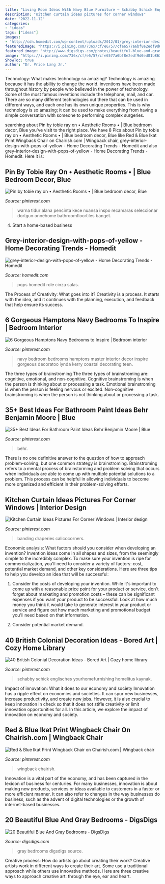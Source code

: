 ```yaml
---
title: "Living Room Ideas With Navy Blue Furniture ~ Schabby Schick Englisches Yourhomefurnishing Homelitus Kaynak"
description: "Kitchen curtain ideas pictures for corner windows"
date: "2022-11-12"
categories:
- "ideas"
tags: ["ideas"]
images:
- "http://cdn.homedit.com/wp-content/uploads/2012/01/grey-interior-design-with-pops-of-yellow-659x1024.jpg"
featuredImage: "https://i.pinimg.com/736x/cf/e6/57/cfe6577a6bf8e2edf9d6ed81b8638418.jpg"
featured_image: "http://www.digsdigs.com/photos/beautiful-blue-and-gray-bedrooms-11-554x738.jpg"
image: "https://i.pinimg.com/736x/cf/e6/57/cfe6577a6bf8e2edf9d6ed81b8638418.jpg"
ShowToc: true
author: "Dr. Price Lang Jr."
---
```



Technology: What makes technology so amazing?
Technology is amazing because it has the ability to change the world. inventions have been made throughout history by people who believed in the power of technology. Some of the most famous inventions include the telephone, mail, and car. There are so many different technologies out there that can be used in different ways, and each one has its own unique properties. This is why technology is so amazing; it can be used to make everything from having a simple conversation with someone to performing complex surgeries.

	

		
searching about Pin by tobie ray on • Aesthetic Rooms • | Blue bedroom decor, Blue you've visit to the right place. We have 8 Pics about Pin by tobie ray on • Aesthetic Rooms • | Blue bedroom decor, Blue like Red &amp; Blue Ikat Print Wingback Chair on Chairish.com | Wingback chair, grey-interior-design-with-pops-of-yellow - Home Decorating Trends - Homedit and also grey-interior-design-with-pops-of-yellow - Home Decorating Trends - Homedit. Here it is:
		
    
## Pin By Tobie Ray On • Aesthetic Rooms • | Blue Bedroom Decor, Blue

<img loading=lazy src="https://i.pinimg.com/736x/cf/e6/57/cfe6577a6bf8e2edf9d6ed81b8638418.jpg" onerror="this.onerror=null;this.src='https://tse4.mm.bing.net/th?id=OIP.xnDWaZo5b85IyKdanmo9sQHaHa&amp;pid=15.1';" alt="Pin by tobie ray on • Aesthetic Rooms • | Blue bedroom decor, Blue">

_Source: pinterest.com_

>warna tidur alana pencinta kece nuansa inspo recamaras seleccionar dortgun onnehome bathroomfloortiles banget. 

	

4. Start a home-based business

    
## Grey-interior-design-with-pops-of-yellow - Home Decorating Trends - Homedit

<img loading=lazy src="http://cdn.homedit.com/wp-content/uploads/2012/01/grey-interior-design-with-pops-of-yellow-659x1024.jpg" onerror="this.onerror=null;this.src='https://tse4.mm.bing.net/th?id=OIP.xiOxhCzT1JpTkgvXNntCbwHaLg&amp;pid=15.1';" alt="grey-interior-design-with-pops-of-yellow - Home Decorating Trends - Homedit">

_Source: homedit.com_

>pops homedit role cinza salas. 

	

The Process of Creativity: What goes into it?
Creativity is a process. It starts with the idea, and it continues with the planning, execution, and feedback that help ensure its success.

    
## 6 Gorgeous Hamptons Navy Bedrooms To Inspire | Bedroom Interior

<img loading=lazy src="https://i.pinimg.com/736x/1b/91/d8/1b91d8700e2cb0d85db681dd61918119.jpg" onerror="this.onerror=null;this.src='https://tse1.mm.bing.net/th?id=OIP.8geglphWM4NDnvdOWOu4ZAHaLG&amp;pid=15.1';" alt="6 Gorgeous Hamptons Navy Bedrooms to Inspire | Bedroom interior">

_Source: pinterest.com_

>navy bedroom bedrooms hamptons master interior decor inspire gorgeous decoratoo lynda kerry coastal decorating teen. 

	

The three types of brainstroming
The three types of brainstroming are: cognitive, emotional, and non-cognitive. Cognitive brainstroming is when the person is thinking about or processing a task. Emotional brainstroming is when the person is feeling nervous or excited. Non-cognitive brainstroming is when the person is not thinking about or processing a task.

    
## 35+ Best Ideas For Bathroom Paint Ideas Behr Benjamin Moore | Blue

<img loading=lazy src="https://i.pinimg.com/736x/26/9f/85/269f85f2cd2297cc960f2fd8cc104cc7.jpg" onerror="this.onerror=null;this.src='https://tse3.mm.bing.net/th?id=OIP.rEwg1OcVm9KLImjnj1xfaQAAAA&amp;pid=15.1';" alt="35+ Best Ideas For Bathroom Paint Ideas Behr Benjamin Moore | Blue">

_Source: pinterest.com_

>behr. 

	

There is no one definitive answer to the question of how to approach problem-solving, but one common strategy is brainstroming. Brainstroming refers to a mental process of brainstorming and problem solving that occurs when individuals are able to come up with multiple potential solutions to a problem. This process can be helpful in allowing individuals to become more organized and efficient in their problem-solving efforts.

    
## Kitchen Curtain Ideas Pictures For Corner Windows | Interior Design

<img loading=lazy src="https://i.pinimg.com/736x/a5/11/86/a5118629a0ab445337bf28cea6bd80ab.jpg" onerror="this.onerror=null;this.src='https://tse3.mm.bing.net/th?id=OIP.ov2WBeUblU7Ko1Typ_Gy2wHaJ4&amp;pid=15.1';" alt="Kitchen Curtain Ideas Pictures For Corner Windows | Interior design">

_Source: pinterest.com_

>banding draperies calicocorners. 

	

Economic analysis: What factors should you consider when developing an invention?
Invention ideas come in all shapes and sizes, from the seemingly simple to the incredibly complex. To make sure your invention is ripe for commercialization, you'll need to consider a variety of factors: cost, potential market demand, and other key considerations. Here are three tips to help you develop an idea that will be successful: 
1. Consider the costs of developing your invention. While it's important to come up with a reasonable price point for your product or service, don't forget about marketing and promotion costs – these can be significant expenses if you want your product to be successful. Look at how much money you think it would take to generate interest in your product or service and figure out how much marketing and promotional budget you'll need based on that information.

2. Consider potential market demand.

    
## 40 British Colonial Decoration Ideas - Bored Art | Cozy Home Library

<img loading=lazy src="https://i.pinimg.com/736x/be/a4/dc/bea4dc07f9acb8af5444b1190d057da9.jpg" onerror="this.onerror=null;this.src='https://tse4.mm.bing.net/th?id=OIP.s1snCHhyQtL6cSujEcTngAHaJ9&amp;pid=15.1';" alt="40 British Colonial Decoration Ideas - Bored Art | Cozy home library">

_Source: pinterest.com_

>schabby schick englisches yourhomefurnishing homelitus kaynak. 

	

Impact of innovation: What it does to our economy and society
Innovation has a ripple effect on economies and societies. It can spur new businesses, increase productivity, and create new jobs. However, it is also crucial to keep innovation in check so that it does not stifle creativity or limit innovation opportunities for all. In this article, we explore the impact of innovation on economy and society.

    
## Red &amp; Blue Ikat Print Wingback Chair On Chairish.com | Wingback Chair

<img loading=lazy src="https://i.pinimg.com/736x/89/42/c1/8942c19aec1444763aa4c9404884eb2f--ikat-print-wingback-chairs.jpg" onerror="this.onerror=null;this.src='https://tse2.mm.bing.net/th?id=OIP.cYvsj7Nu26oM2BhigcjQQQHaJ3&amp;pid=15.1';" alt="Red &amp; Blue Ikat Print Wingback Chair on Chairish.com | Wingback chair">

_Source: pinterest.com_

>wingback chairish. 

	

Innovation is a vital part of the economy, and has been captured in the lexicon of business for centuries. For many businesses, innovation is about making new products, services or ideas available to customers in a faster or more efficient manner. It can also refer to changes in the way businesses do business, such as the advent of digital technologies or the growth of internet-based businesses.

    
## 20 Beautiful Blue And Gray Bedrooms - DigsDigs

<img loading=lazy src="http://www.digsdigs.com/photos/beautiful-blue-and-gray-bedrooms-11-554x738.jpg" onerror="this.onerror=null;this.src='https://tse3.mm.bing.net/th?id=OIP.Pq8Eicsk7nQCVjcKKBa5gwHaJ3&amp;pid=15.1';" alt="20 Beautiful Blue And Gray Bedrooms - DigsDigs">

_Source: digsdigs.com_

>gray bedrooms digsdigs source. 

	

Creative process: How do artists go about creating their work?
Creative artists work in different ways to create their art. Some use a traditional approach while others use innovative methods. Here are three creative ways to approach creative art: through the eye, ear and heart.

